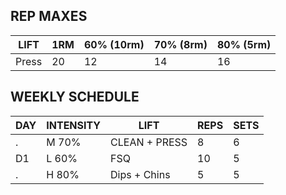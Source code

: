 ## REP MAXES
LIFT | 1RM | 60% (10rm) | 70% (8rm) | 80% (5rm)
--|--|--|--|--
Press | 20 | 12 | 14 | 16


## WEEKLY SCHEDULE

DAY | INTENSITY | LIFT | REPS | SETS
--|--|--|--|--
. | M 70% | CLEAN + PRESS | 8 | 6
D1 | L 60% | FSQ | 10 | 5
. | H 80% | Dips + Chins | 5 | 5
